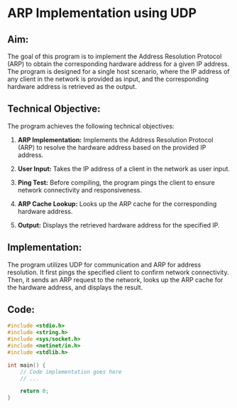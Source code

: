 # ARP Implementation using UDP

 

## Aim:

The goal of this program is to implement the Address Resolution Protocol (ARP) to obtain the corresponding hardware address for a given IP address. The program is designed for a single host scenario, where the IP address of any client in the network is provided as input, and the corresponding hardware address is retrieved as the output.

## Technical Objective:

The program achieves the following technical objectives:

1. **ARP Implementation:** Implements the Address Resolution Protocol (ARP) to resolve the hardware address based on the provided IP address.

2. **User Input:** Takes the IP address of a client in the network as user input.

3. **Ping Test:** Before compiling, the program pings the client to ensure network connectivity and responsiveness.

4. **ARP Cache Lookup:** Looks up the ARP cache for the corresponding hardware address.

5. **Output:** Displays the retrieved hardware address for the specified IP.

## Implementation:

The program utilizes UDP for communication and ARP for address resolution. It first pings the specified client to confirm network connectivity. Then, it sends an ARP request to the network, looks up the ARP cache for the hardware address, and displays the result.

## Code:

```c
#include <stdio.h>
#include <string.h>
#include <sys/socket.h>
#include <netinet/in.h>
#include <stdlib.h>

int main() {
    // Code implementation goes here
    // ...

    return 0;
}

